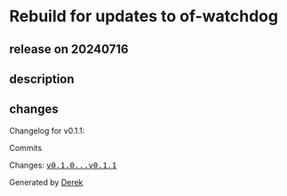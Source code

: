 # Rebuild for updates to of-watchdog

## release on 20240716

## description

## changes

Changelog for v0.1.1:

Commits

Changes: <a class="commit-link" href="https://github.com/openfaas/store-functions/compare/v0.1.0...v0.1.1"><tt>v0.1.0...v0.1.1</tt></a>

Generated by <a href="https://github.com/alexellis/derek/">Derek</a>


